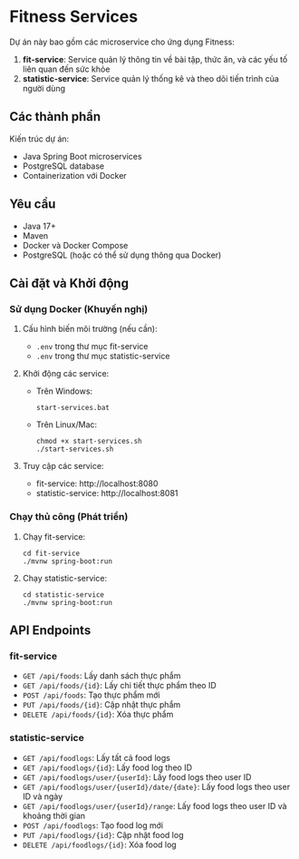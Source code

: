 # Fitness Services

Dự án này bao gồm các microservice cho ứng dụng Fitness:

1. **fit-service**: Service quản lý thông tin về bài tập, thức ăn, và các yếu tố liên quan đến sức khỏe
2. **statistic-service**: Service quản lý thống kê và theo dõi tiến trình của người dùng

## Các thành phần

Kiến trúc dự án:
- Java Spring Boot microservices
- PostgreSQL database
- Containerization với Docker

## Yêu cầu

- Java 17+
- Maven
- Docker và Docker Compose
- PostgreSQL (hoặc có thể sử dụng thông qua Docker)

## Cài đặt và Khởi động

### Sử dụng Docker (Khuyến nghị)

1. Cấu hình biến môi trường (nếu cần):
   - `.env` trong thư mục fit-service
   - `.env` trong thư mục statistic-service

2. Khởi động các service:
   - Trên Windows:
     ```
     start-services.bat
     ```
   - Trên Linux/Mac:
     ```
     chmod +x start-services.sh
     ./start-services.sh
     ```

3. Truy cập các service:
   - fit-service: http://localhost:8080
   - statistic-service: http://localhost:8081

### Chạy thủ công (Phát triển)

1. Chạy fit-service:
   ```
   cd fit-service
   ./mvnw spring-boot:run
   ```

2. Chạy statistic-service:
   ```
   cd statistic-service
   ./mvnw spring-boot:run
   ```

## API Endpoints

### fit-service

- `GET /api/foods`: Lấy danh sách thực phẩm
- `GET /api/foods/{id}`: Lấy chi tiết thực phẩm theo ID
- `POST /api/foods`: Tạo thực phẩm mới
- `PUT /api/foods/{id}`: Cập nhật thực phẩm
- `DELETE /api/foods/{id}`: Xóa thực phẩm

### statistic-service

- `GET /api/foodlogs`: Lấy tất cả food logs
- `GET /api/foodlogs/{id}`: Lấy food log theo ID
- `GET /api/foodlogs/user/{userId}`: Lấy food logs theo user ID
- `GET /api/foodlogs/user/{userId}/date/{date}`: Lấy food logs theo user ID và ngày
- `GET /api/foodlogs/user/{userId}/range`: Lấy food logs theo user ID và khoảng thời gian
- `POST /api/foodlogs`: Tạo food log mới
- `PUT /api/foodlogs/{id}`: Cập nhật food log
- `DELETE /api/foodlogs/{id}`: Xóa food log 